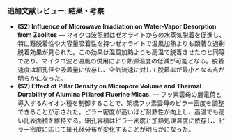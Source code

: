 ### 追加文献レビュー: 結果・考察
- **(S2) Influence of Microwave Irradiation on Water-Vapor Desorption from Zeolites** — マイクロ波照射はゼオライトからの水蒸気脱着を促進し、特に難脱着性や大容量吸着性を持つゼオライトで温風加熱よりも顕著な過剰脱着効果が見られた。この効果は温風加熱よりも高温で脱着させたのと同等であり、マイクロ波と温風の併用により熱源温度の低減が可能となる。脱着速度は細孔径や吸着量に依存し、空気流速に対して脱着率が最小となる点が明らかになった。
- **(S2) Effect of Pillar Density on Micropore Volume and Thermal Durability of Alumina Pillared Fluorine Micas.** — フッ素雲母の層電荷と導入するAlイオン種を制御することで、架橋フッ素雲母のピラー密度を調整できることが示された。ピラー密度が高いほど耐熱性が向上し、高温でも高い比表面積を維持する。細孔容積はピラー密度と加熱処理温度に依存し、ピラー密度に応じて細孔径分布が変化することが明らかになった。